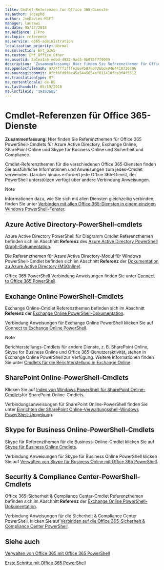 ```yaml
---
title: Cmdlet-Referenzen für Office 365-Dienste
ms.author: josephd
author: JoeDavies-MSFT
manager: laurawi
ms.date: 05/17/2018
ms.audience: ITPro
ms.topic: reference
ms.service: o365-administration
localization_priority: Normal
ms.collection: Ent_O365
ms.custom: Ent_Office_Other
ms.assetid: 3a1ea1a6-edbd-4922-9ad3-0b075f7f9009
description: 'Zusammenfassung: Hier finden Sie Referenzthemen für Office 365 PowerShell-Cmdlets für Azure Active Directory, Exchange Online, SharePoint Online und Skype für Business Online und Sicherheit und Compliance.'
ms.openlocfilehash: 9724fff1fffe26e4587e0726bde0464410736c86
ms.sourcegitcommit: 8fcf6fd9f0c45a5445654ef811410fca3f4f5512
ms.translationtype: MT
ms.contentlocale: de-DE
ms.lasthandoff: 05/19/2018
ms.locfileid: "19193605"
---
```

# <a name="cmdlet-references-for-office-365-services"></a>Cmdlet-Referenzen für Office 365-Dienste

 **Zusammenfassung:** Hier finden Sie Referenzthemen für Office 365 PowerShell-Cmdlets für Azure Active Directory, Exchange Online, SharePoint Online und Skype für Business Online und Sicherheit und Compliance.
  
Cmdlet-Referenzthemen für die verschiedenen Office 365-Diensten finden Sie ausführliche Informationen und Anweisungen zum jedes-Cmdlet verwenden. Darüber hinaus erfordert jede Office 365-Dienst, der PowerShell unterstützen verfügt über andere Verbindung Anweisungen.
  
> [!NOTE]
> Informationen dazu, wie Sie sich mit allen Diensten gleichzeitig verbinden, finden Sie unter [Verbinden mit allen Office 365-Diensten in einem einzigen Windows PowerShell-Fenster](connect-to-all-office-365-services-in-a-single-windows-powershell-window.md). 
  
## <a name="azure-active-directory-powershell-cmdlets"></a>Azure Active Directory-PowerShell-cmdlets

Azure Active Directory PowerShell für Diagramm Cmdlet Referenzthemen befinden sich im Abschnitt **Referenz** des [Azure Active Directory PowerShell Graph-Dokumentation](https://docs.microsoft.com/powershell/azure/active-directory/install-adv2?view=azureadps-2.0).

Die Referenzthemen für Azure Active Directory-Modul für Windows PowerShell-Cmdlet befinden sich im Abschnitt **Referenz** der [Dokumentation zu Azure Active Directory (MSOnline)](https://docs.microsoft.com/powershell/azure/active-directory/overview?view=azureadps-1.0).

Office 365 PowerShell Verbindung Anweisungen finden Sie unter [Connect to Office 365 PowerShell](connect-to-office-365-powershell.md).
  
## <a name="exchange-online-powershell-cmdlets"></a>Exchange Online PowerShell-Cmdlets

Exchange Online-Cmdlet Referenzthemen befinden sich im Abschnitt **Referenz** der [Exchange Online PowerShell-Dokumentation](https://docs.microsoft.com/powershell/exchange/exchange-online/exchange-online-powershell?view=exchange-ps).
  
Verbindung Anweisungen für Exchange Online PowerShell klicken Sie auf [Connect to Exchange Online PowerShell](https://go.microsoft.com/fwlink/p/?LinkId=396554).
  
> [!NOTE]
> Berichterstellungs-Cmdlets für andere Dienste, z. B. SharePoint Online, Skype for Business Online und Office 365-Benutzeraktivität, stehen in Exchange Online PowerShell zur Verfügung. Weitere Informationen finden Sie unter [Cmdlets für die Berichterstellung in Exchange Online](https://go.microsoft.com/fwlink/p/?LinkId=691595). 
  
## <a name="sharepoint-online-powershell-cmdlets"></a>SharePoint Online-PowerShell-Cmdlets

Klicken Sie auf [Index von Windows PowerShell für SharePoint Online-Cmdlets](https://go.microsoft.com/fwlink/p/?LinkId=691476)für SharePoint Online-Cmdlets.
  
Verbindungsanweisungen für SharePoint Online-PowerShell finden Sie unter [Einrichten der SharePoint Online-Verwaltungsshell-Windows PowerShell-Umgebung](https://go.microsoft.com/fwlink/p/?LinkId=691603).
  
## <a name="skype-for-business-online-powershell-cmdlets"></a>Skype for Business Online-PowerShell-Cmdlets

Skype für Referenzthemen für die Business-Online-Cmdlet klicken Sie auf [Skype für Business Online Cmdlets](https://technet.microsoft.com/library/mt228132.aspx).
  
Verbindung Anweisungen für Skype für Business Online PowerShell klicken Sie auf [Verwalten von Skype für Business Online mit Office 365 PowerShell](manage-skype-for-business-online-with-office-365-powershell.md).

## <a name="security-amp-compliance-center-powershell-cmdlets"></a>Security &amp; Compliance Center-PowerShell-Cmdlets

Office 365-Sicherheit &amp; Compliance Center-Cmdlet Referenzthemen befinden sich im Abschnitt **Referenz** der [Exchange Online PowerShell-Dokumentation](https://docs.microsoft.com/powershell/exchange/exchange-online/exchange-online-powershell?view=exchange-ps).
  
Verbindung Anweisungen für die Sicherheit &amp; Compliance Center PowerShell, klicken Sie auf [Verbinden auf die Office 365-Sicherheit &amp; Compliance Center PowerShell](https://docs.microsoft.com/powershell/exchange/office-365-scc/connect-to-scc-powershell/connect-to-scc-powershell?view=exchange-ps).


  
## <a name="see-also"></a>Siehe auch

[Verwalten von Office 365 mit Office 365 PowerShell](manage-office-365-with-office-365-powershell.md)
  
[Erste Schritte mit Office 365 PowerShell](getting-started-with-office-365-powershell.md)

